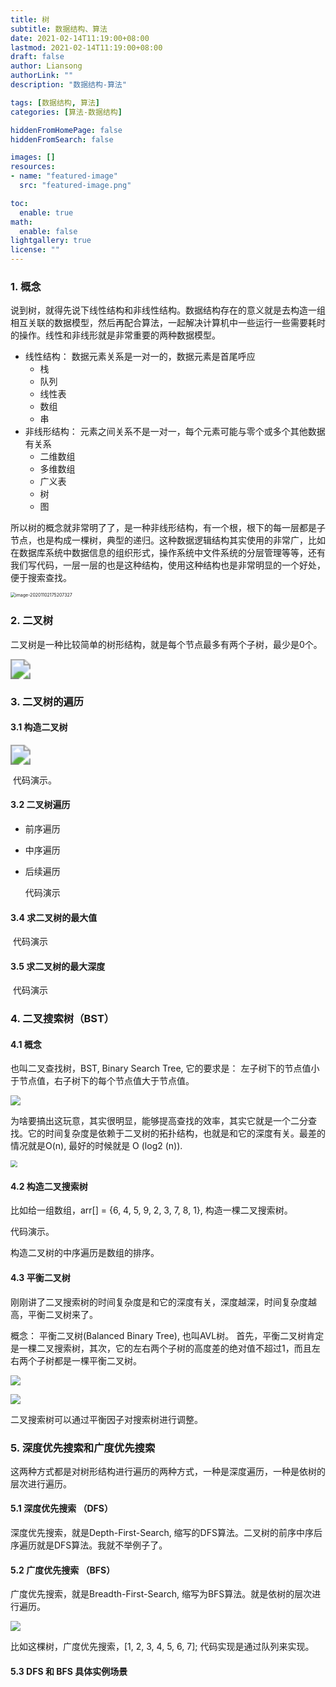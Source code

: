 ```yaml
---
title: 树
subtitle: 数据结构、算法
date: 2021-02-14T11:19:00+08:00
lastmod: 2021-02-14T11:19:00+08:00
draft: false
author: Liansong
authorLink: ""
description: "数据结构-算法"

tags: [数据结构, 算法]
categories: [算法-数据结构]

hiddenFromHomePage: false
hiddenFromSearch: false

images: []
resources:
- name: "featured-image"
  src: "featured-image.png"

toc:
  enable: true
math:
  enable: false
lightgallery: true
license: ""
---
```


### 1. 概念

说到树，就得先说下线性结构和非线性结构。数据结构存在的意义就是去构造一组相互关联的数据模型，然后再配合算法，一起解决计算机中一些运行一些需要耗时的操作。线性和非线形就是非常重要的两种数据模型。

- 线性结构：  数据元素关系是一对一的，数据元素是首尾呼应
  - 栈
  - 队列
  - 线性表
  - 数组
  - 串
- 非线形结构： 元素之间关系不是一对一，每个元素可能与零个或多个其他数据有关系
  - 二维数组
  - 多维数组
  - 广义表
  - 树
  - 图

所以树的概念就非常明了了，是一种非线形结构，有一个根，根下的每一层都是子节点，也是构成一棵树，典型的递归。这种数据逻辑结构其实使用的非常广，比如在数据库系统中数据信息的组织形式，操作系统中文件系统的分层管理等等，还有我们写代码，一层一层的也是这种结构，使用这种结构也是非常明显的一个好处，便于搜索查找。

<img src="https://tva1.sinaimg.cn/large/0081Kckwgy1gkaz6q0l3ij30gu0acmy9.jpg" alt="image-20201102175207327" style="zoom:50%;" />

### 2. 二叉树

​	二叉树是一种比较简单的树形结构，就是每个节点最多有两个子树，最少是0个。

<img src="https://cdn.jsdelivr.net/gh/yeliansong/github-blog-PIC/blog-images/0081Kckwgy1gkaz7z71qxj30qq0o0gv5.jpg" style="zoom:200%;" />

### 3. 二叉树的遍历

#### 3.1 构造二叉树

<img src="https://cdn.jsdelivr.net/gh/yeliansong/github-blog-PIC/blog-images/0081Kckwgy1gkazytg7zoj30de0883zr.jpg" style="zoom:200%;" />

​		代码演示。

#### 3.2 二叉树遍历

- 前序遍历

- 中序遍历

- 后续遍历

  

  代码演示

#### 3.4 求二叉树的最大值

​		代码演示

#### 3.5 求二叉树的最大深度

​		代码演示

### 4. 二叉搜索树（BST）

#### 4.1 概念

也叫二叉查找树，BST, Binary Search Tree, 它的要求是： 左子树下的节点值小于节点值，右子树下的每个节点值大于节点值。

<img src="https://cdn.jsdelivr.net/gh/yeliansong/github-blog-PIC/blog-images/0081Kckwgy1gkb0eqpk28j30cm0bqaao.jpg" style="zoom:100%;" />

为啥要搞出这玩意，其实很明显，能够提高查找的效率，其实它就是一个二分查找。它的时间复杂度是依赖于二叉树的拓扑结构，也就是和它的深度有关。最差的情况就是O(n), 最好的时候就是 O (log2 (n)).

<img src="https://cdn.jsdelivr.net/gh/yeliansong/github-blog-PIC/blog-images/0081Kckwgy1gkb0kgpp5aj30co0f23z8.jpg" style="zoom:67%;" />

#### 4.2 构造二叉搜索树

比如给一组数组，arr[] = {6, 4, 5, 9, 2, 3, 7, 8, 1}, 构造一棵二叉搜索树。

代码演示。

构造二叉树的中序遍历是数组的排序。

#### 4.3 平衡二叉树 

刚刚讲了二叉搜索树的时间复杂度是和它的深度有关，深度越深，时间复杂度越高，平衡二叉树来了。

概念： 平衡二叉树(Balanced Binary Tree), 也叫AVL树。 首先，平衡二叉树肯定是一棵二叉搜索树，其次，它的左右两个子树的高度差的绝对值不超过1，而且左右两个子树都是一棵平衡二叉树。

![](https://cdn.jsdelivr.net/gh/yeliansong/github-blog-PIC/blog-images/0081Kckwgy1gkb0xs4hxxj30zc0eigno.jpg)

![](https://cdn.jsdelivr.net/gh/yeliansong/github-blog-PIC/blog-images/0081Kckwgy1gkb0zkazqhj30s609i3zt.jpg)



二叉搜索树可以通过平衡因子对搜索树进行调整。

### 5. 深度优先搜索和广度优先搜索

这两种方式都是对树形结构进行遍历的两种方式，一种是深度遍历，一种是依树的层次进行遍历。

#### 5.1 深度优先搜索 （DFS）

深度优先搜索，就是Depth-First-Search, 缩写的DFS算法。二叉树的前序中序后序遍历就是DFS算法。我就不举例子了。

#### 5.2 广度优先搜索 （BFS）

广度优先搜索，就是Breadth-First-Search, 缩写为BFS算法。就是依树的层次进行遍历。

<img src="https://cdn.jsdelivr.net/gh/yeliansong/github-blog-PIC/blog-images/0081Kckwgy1gkb1ynnmlaj30my0dcact.jpg"  />

比如这棵树，广度优先搜索，[1, 2, 3, 4, 5, 6, 7]; 代码实现是通过队列来实现。

#### 5.3 DFS 和 BFS 具体实例场景





























